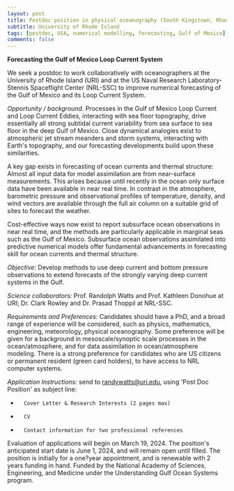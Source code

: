 ```yaml
---
layout: post
title: Postdoc position in physical oceanography (South Kingstown, Rhode Island)
subtitle: University of Rhode Island
tags: [postdoc, USA, numerical modelling, forecasting, Gulf of Mexico]
comments: false
---
```

**Forecasting the Gulf of Mexico Loop Current System**

We seek a postdoc to work collaboratively with oceanographers at the
University of Rhode Island (URI) and at the US Naval Research Laboratory-
Stennis Spaceflight Center (NRL-SSC) to improve numerical forecasting of
the Gulf of Mexico and its Loop Current System.

*Opportunity / background.*  Processes in the Gulf of Mexico Loop Current
and Loop Current Eddies, interacting with sea floor topography, drive
essentially all strong subtidal current variability from sea surface to sea
floor in the deep Gulf of Mexico.  Close dynamical analogies exist to
atmospheric jet stream meanders and storm systems, interacting with Earth's
topography, and our forecasting developments build upon these similarities.

A key gap exists in forecasting of ocean currents and thermal structure:
Almost all input data for model assimilation are from near-surface
measurements. This arises because until recently in the ocean only surface
data have been available in near real time. In contrast in the atmosphere,
barometric pressure and observational profiles of temperature, density, and
wind vectors are available through the full air column on a suitable grid
of sites to forecast the weather.

Cost-effective ways now exist to report subsurface ocean observations in
near real time, and the methods are particularly applicable in marginal
seas such as the Gulf of Mexico. Subsurface ocean observations assimilated
into predictive numerical models offer fundamental advancements in
forecasting skill for ocean currents and thermal structure.

*Objective:* Develop methods to use deep current and bottom pressure
observations to extend forecasts of the strongly varying deep current
systems in the Gulf.

*Science collaborators:*  Prof. Randolph Watts and Prof. Kathleen Donohue
at URI; Dr. Clark Rowley and Dr. Prasad Thoppil at NRL-SSC.

*Requirements and Preferences:* Candidates should have a PhD, and a broad
range of experience will be considered, such as physics, mathematics,
engineering, meteorology, physical oceanography.  Some preference will be
given for a background in mesoscale/synoptic scale processes in the
ocean/atmosphere, and for data assimilation in ocean/atmosphere modeling.
There is a strong preference for candidates who are US citizens or
permanent resident (green card holders), to have access to NRL computer
systems.

*Application Instructions:* send to randywatts@uri.edu, using 'Post Doc
Position' as subject line:

-       Cover Letter & Research Interests (2 pages max)

-       CV

-       Contact information for two professional references

Evaluation of applications will begin on March 19, 2024. The
position's anticipated start date is June 1, 2024, and will remain open
until filled. The position is initially for a one?year appointment, and is
renewable with 2 years funding in hand. Funded by the National Academy of
Sciences, Engineering, and Medicine under the Understanding Gulf Ocean
Systems program.
